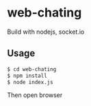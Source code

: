 # web-chating
Build with nodejs, socket.io

## Usage
```sh
$ cd web-chating
$ npm install
$ node index.js
```

Then open browser 

[http://localhost/]: http://localhost

